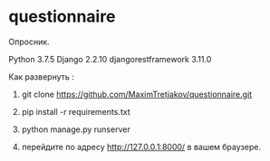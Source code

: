 # questionnaire
<dl>
<dt>Опросник.</dt>
</dl>

Python 3.7.5
Django 2.2.10
djangorestframework 3.11.0


Как развернуть :

1. git clone https://github.com/MaximTretjakov/questionnaire.git

2. pip install -r requirements.txt

3. python manage.py runserver

4. перейдите по адресу http://127.0.0.1:8000/ в вашем браузере.
